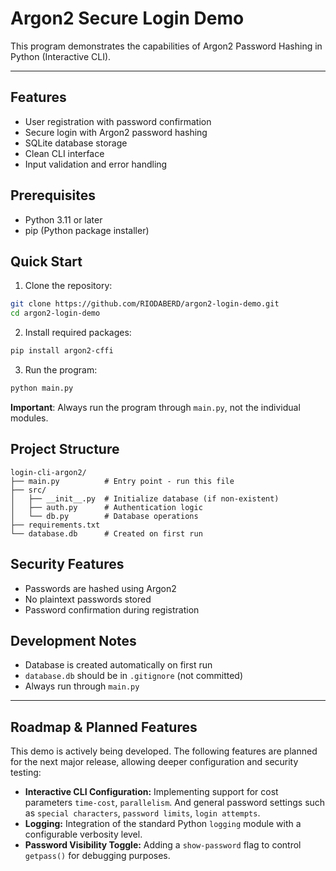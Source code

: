 # Argon2 Secure Login Demo

This program demonstrates the capabilities of Argon2 Password Hashing in Python (Interactive CLI).

---

## Features

- User registration with password confirmation
- Secure login with Argon2 password hashing
- SQLite database storage
- Clean CLI interface
- Input validation and error handling

## Prerequisites

- Python 3.11 or later
- pip (Python package installer)

## Quick Start

1. Clone the repository:
```bash
git clone https://github.com/RIODABERD/argon2-login-demo.git
cd argon2-login-demo
```

2. Install required packages:
```bash
pip install argon2-cffi
```

3. Run the program:
```bash
python main.py
```

**Important**: Always run the program through `main.py`, not the individual modules.

## Project Structure

```
login-cli-argon2/
├── main.py          # Entry point - run this file
├── src/
│   ├── __init__.py  # Initialize database (if non-existent)
│   ├── auth.py      # Authentication logic
│   └── db.py        # Database operations
├── requirements.txt
└── database.db      # Created on first run
```

## Security Features

- Passwords are hashed using Argon2
- No plaintext passwords stored
- Password confirmation during registration

## Development Notes

- Database is created automatically on first run
- `database.db` should be in `.gitignore` (not committed)
- Always run through `main.py`

---

## Roadmap & Planned Features

This demo is actively being developed. The following features are planned for the next major release, allowing deeper configuration and security testing:

- **Interactive CLI Configuration:** Implementing support for cost parameters `time-cost`, `parallelism`. And general password settings such as `special characters`, `password limits`, `login attempts`.
- **Logging:** Integration of the standard Python `logging` module with a configurable verbosity level.
- **Password Visibility Toggle:** Adding a `show-password` flag to control `getpass()` for debugging purposes.